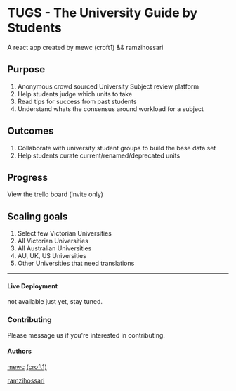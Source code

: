 # TUGS - The University Guide by Students

A react app created by mewc (croft1) && ramzihossari

## Purpose

1. Anonymous crowd sourced University Subject review platform
1. Help students judge which units to take
1. Read tips for success from past students
1. Understand whats the consensus around workload for a subject

## Outcomes

1. Collaborate with university student groups to build the base data set
1. Help students curate current/renamed/deprecated units

## Progress

View the trello board (invite only)

## Scaling goals

1. Select few Victorian Universities
1. All Victorian Universities
1. All Australian Universities
1. AU, UK, US Universities
1. Other Universities that need translations
 ___

#### Live Deployment

not available just yet, stay tuned.

### Contributing

Please message us if you're interested in contributing.

#### Authors

[mewc](https://mewc.info) [(croft1)](https://github.com/croft1/)

[ramzihossari](https://github.com/ramzihossari/)